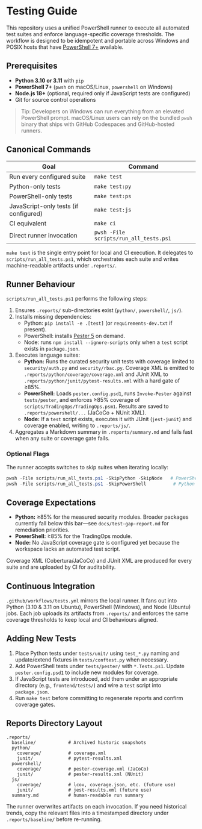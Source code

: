 # Testing Guide

This repository uses a unified PowerShell runner to execute all automated test suites and enforce language-specific coverage thresholds. The workflow is designed to be idempotent and portable across Windows and POSIX hosts that have [PowerShell 7+](https://learn.microsoft.com/powershell/scripting/install/installing-powershell) available.

## Prerequisites

- **Python 3.10 or 3.11** with `pip`
- **PowerShell 7+** (`pwsh` on macOS/Linux, `powershell` on Windows)
- **Node.js 18+** (optional, required only if JavaScript tests are configured)
- Git for source control operations

> Tip: Developers on Windows can run everything from an elevated PowerShell prompt. macOS/Linux users can rely on the bundled `pwsh` binary that ships with GitHub Codespaces and GitHub-hosted runners.

## Canonical Commands

| Goal | Command |
| --- | --- |
| Run every configured suite | `make test` |
| Python-only tests | `make test:py` |
| PowerShell-only tests | `make test:ps` |
| JavaScript-only tests (if configured) | `make test:js` |
| CI equivalent | `make ci` |
| Direct runner invocation | `pwsh -File scripts/run_all_tests.ps1` |

`make test` is the single entry point for local and CI execution. It delegates to `scripts/run_all_tests.ps1`, which orchestrates each suite and writes machine-readable artifacts under `.reports/`.

## Runner Behaviour

`scripts/run_all_tests.ps1` performs the following steps:

1. Ensures `.reports/` sub-directories exist (`python/`, `powershell/`, `js/`).
2. Installs missing dependencies:
   - Python: `pip install -e .[test]` (or `requirements-dev.txt` if present).
   - PowerShell: installs [Pester 5](https://github.com/pester/Pester) on demand.
   - Node: runs `npm install --ignore-scripts` only when a `test` script exists in `package.json`.
3. Executes language suites:
   - **Python:** Runs the curated security unit tests with coverage limited to `security/auth.py` and `security/rbac.py`. Coverage XML is emitted to `.reports/python/coverage/coverage.xml` and JUnit XML to `.reports/python/junit/pytest-results.xml` with a hard gate of ≥85%.
   - **PowerShell:** Loads `pester.config.psd1`, runs `Invoke-Pester` against `tests/pester`, and enforces ≥85% coverage of `scripts/TradingOps/TradingOps.psm1`. Results are saved to `.reports/powershell/...` (JaCoCo + NUnit XML).
   - **Node:** If a `test` script exists, executes it with JUnit (`jest-junit`) and coverage enabled, writing to `.reports/js/`.
4. Aggregates a Markdown summary in `.reports/summary.md` and fails fast when any suite or coverage gate fails.

### Optional Flags

The runner accepts switches to skip suites when iterating locally:

```powershell
pwsh -File scripts/run_all_tests.ps1 -SkipPython -SkipNode   # PowerShell only
pwsh -File scripts/run_all_tests.ps1 -SkipPowerShell          # Python + Node
```

## Coverage Expectations

- **Python:** ≥85% for the measured security modules. Broader packages currently fall below this bar—see `docs/test-gap-report.md` for remediation priorities.
- **PowerShell:** ≥85% for the TradingOps module.
- **Node:** No JavaScript coverage gate is configured yet because the workspace lacks an automated test script.

Coverage XML (Cobertura/JaCoCo) and JUnit XML are produced for every suite and are uploaded by CI for auditability.

## Continuous Integration

`.github/workflows/tests.yml` mirrors the local runner. It fans out into Python (3.10 & 3.11 on Ubuntu), PowerShell (Windows), and Node (Ubuntu) jobs. Each job uploads its artifacts from `.reports/` and enforces the same coverage thresholds to keep local and CI behaviours aligned.

## Adding New Tests

1. Place Python tests under `tests/unit/` using `test_*.py` naming and update/extend fixtures in `tests/conftest.py` when necessary.
2. Add PowerShell tests under `tests/pester/` with `*.Tests.ps1`. Update `pester.config.psd1` to include new modules for coverage.
3. If JavaScript tests are introduced, add them under an appropriate directory (e.g., `frontend/tests/`) and wire a `test` script into `package.json`.
4. Run `make test` before committing to regenerate reports and confirm coverage gates.

## Reports Directory Layout

```
.reports/
  baseline/            # Archived historic snapshots
  python/
    coverage/          # coverage.xml
    junit/             # pytest-results.xml
  powershell/
    coverage/          # pester-coverage.xml (JaCoCo)
    junit/             # pester-results.xml (NUnit)
  js/
    coverage/          # lcov, coverage.json, etc. (future use)
    junit/             # jest-results.xml (future use)
  summary.md           # human-readable run summary
```

The runner overwrites artifacts on each invocation. If you need historical trends, copy the relevant files into a timestamped directory under `.reports/baseline/` before re-running.
